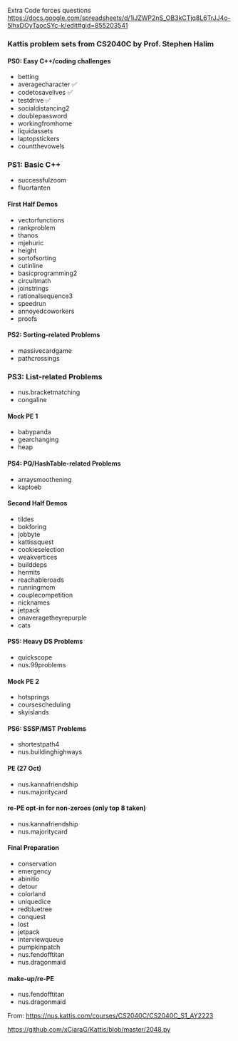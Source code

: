 Extra Code forces questions
https://docs.google.com/spreadsheets/d/1iJZWP2nS_OB3kCTjq8L6TrJJ4o-5lhxDOyTaocSYc-k/edit#gid=855203541




### Kattis problem sets from CS2040C by Prof. Stephen Halim
#### PS0: Easy C++/coding challenges
- betting
- averagecharacter ✅
- codetosavelives ✅
- testdrive ✅
- socialdistancing2
- doublepassword
- workingfromhome
- liquidassets
- laptopstickers
- countthevowels
### PS1: Basic C++ 
- successfulzoom
- fluortanten
#### First Half Demos
- vectorfunctions
- rankproblem
- thanos
- mjehuric
- height
- sortofsorting
- cutinline
- basicprogramming2
- circuitmath
- joinstrings
- rationalsequence3
- speedrun
- annoyedcoworkers
- proofs
#### PS2: Sorting-related Problems 
- massivecardgame
- pathcrossings
### PS3: List-related Problems 
- nus.bracketmatching
- congaline
#### Mock PE 1
- babypanda
- gearchanging
- heap
#### PS4: PQ/HashTable-related Problems 
- arraysmoothening
- kaploeb
#### Second Half Demos
- tildes
- bokforing
- jobbyte
- kattissquest
- cookieselection
- weakvertices
- builddeps
- hermits
- reachableroads
- runningmom
- couplecompetition
- nicknames
- jetpack
- onaveragetheyrepurple
- cats
#### PS5: Heavy DS Problems 
- quickscope
- nus.99problems
#### Mock PE 2
- hotsprings
- coursescheduling
- skyislands
#### PS6: SSSP/MST Problems 
- shortestpath4
- nus.buildinghighways
#### PE (27 Oct) 
- nus.kannafriendship
- nus.majoritycard
#### re-PE opt-in for non-zeroes (only top 8 taken) 
- nus.kannafriendship
- nus.majoritycard
#### Final Preparation 
- conservation
- emergency
- abinitio
- detour
- colorland
- uniquedice
- redbluetree
- conquest
- lost
- jetpack
- interviewqueue
- pumpkinpatch
- nus.fendofftitan
- nus.dragonmaid
#### make-up/re-PE
- nus.fendofftitan
- nus.dragonmaid

From: https://nus.kattis.com/courses/CS2040C/CS2040C_S1_AY2223

https://github.com/xCiaraG/Kattis/blob/master/2048.py